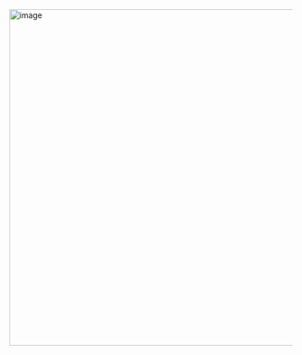 <img width="769" height="599" alt="image" src="https://github.com/user-attachments/assets/44d5659c-93c0-4167-a993-e6b5b8c6cadc" />
